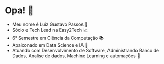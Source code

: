 # Opa! 🤗

- Meu nome é Luiz Gustavo Passos 🎵
- Sócio e Tech Lead na Easy2Tech 📈
- 6° Semestre em Ciência da Computação 📚
- Apaixonado em Data Science e IA 🤖
- Atuando com Desenvolvimento de Software, Administrando Banco de Dados, Analise de dados, Machine Learning e automações 🧾


